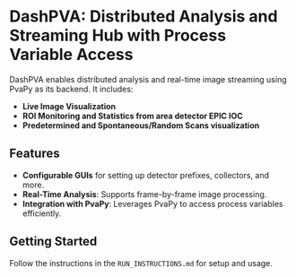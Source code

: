 # DashPVA: Distributed Analysis and Streaming Hub with Process Variable Access

DashPVA enables distributed analysis and real-time image streaming using PvaPy as its backend. It includes:
- **Live Image Visualization**
- **ROI Monitoring and Statistics from area detector EPIC IOC**
- **Predetermined and Spontaneous/Random Scans visualization**

## Features
- **Configurable GUIs** for setting up detector prefixes, collectors, and more.
- **Real-Time Analysis**: Supports frame-by-frame image processing.
- **Integration with PvaPy**: Leverages PvaPy to access process variables efficiently.

## Getting Started
Follow the instructions in the `RUN_INSTRUCTIONS.md` for setup and usage.
